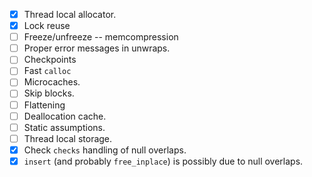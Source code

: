 - [x] Thread local allocator.
- [x] Lock reuse
- [ ] Freeze/unfreeze -- memcompression
- [ ] Proper error messages in unwraps.
- [ ] Checkpoints
- [ ] Fast `calloc`
- [ ] Microcaches.
- [ ] Skip blocks.
- [ ] Flattening
- [ ] Deallocation cache.
- [ ] Static assumptions.
- [ ] Thread local storage.
- [x] Check `checks` handling of null overlaps.
- [x] `insert` (and probably `free_inplace`) is possibly due to null overlaps.

